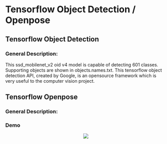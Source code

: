 # Tensorflow Object Detection / Openpose

## Tensorflow Object Detection 
### General Description: 
This ssd_mobilenet_v2 oid v4 model is capable of detecting 601 classes. Supporting objects are shown in objects.names.txt. This tensorflow object detection API, created by Google, is an opensource framework which is very useful to the computer vision project. 

## Tensorflow Openpose
### General Description: 



### Demo
<p align="center"><img src="Visualisation of predicting super tyhoon Mangkhurt.png"\></p>
